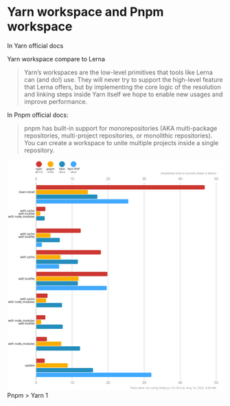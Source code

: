 # Yarn workspace and Pnpm workspace

<div v-click-hide>

In Yarn official docs

Yarn workspace compare to Lerna

> Yarn’s workspaces are the low-level primitives that tools like Lerna can (and do!) use. They will never try to support the high-level feature that Lerna offers, but by implementing the core logic of the resolution and linking steps inside Yarn itself we hope to enable new usages and improve performance.

<!-- From other way, yarn and yarn workspace have do lost of works that Lerna does  -->


In Pnpm official docs:

> pnpm has built-in support for monorepositories (AKA multi-package repositories, multi-project repositories, or monolithic repositories). You can create a workspace to unite multiple projects inside a single repository.

<!-- Pnpm say: my workspaces == monorepo -->

</div>

<div class="flex items-center h-11/12">
  <div v-click="1" class="w-1/2 h-full">
    <img class="h-full" src="/pnpm-benchmark.svg" />
  </div>
  <div v-click="2" class="w-1/2 h-full text-center flex items-center justify-center" >
    <span class="text-6xl">Pnpm > Yarn 1</span>
  </div>
</div>

<style>
  .slidev-page-11,
  .slidev-layout.my-custom-layout {
    .slidev-vclick-target {
      transition: all 500ms ease;
    }

    .slidev-vclick-hidden {
      transform:  scale(0);
      position: absolute;
    }
  }
</style>
